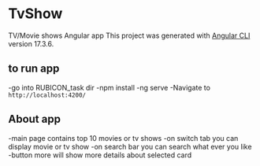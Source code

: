 # TvShow
TV/Movie shows Angular app
This project was generated with [Angular CLI](https://github.com/angular/angular-cli) version 17.3.6.

## to run app
 -go into RUBICON_task dir
 -npm install
 -ng serve
 -Navigate to `http://localhost:4200/`

 ## About app
 -main page contains top 10 movies or tv shows
 -on switch tab you can display movie or tv show
 -on search bar you can search what ever you like
 -button more will show more details about selected card
